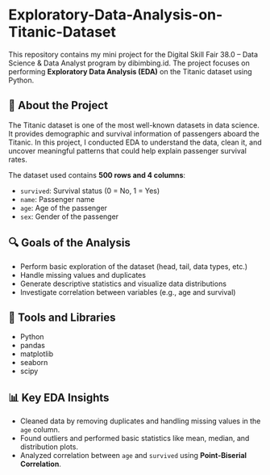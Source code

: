 # Exploratory-Data-Analysis-on-Titanic-Dataset

This repository contains my mini project for the Digital Skill Fair 38.0 – Data Science & Data Analyst program by dibimbing.id. The project focuses on performing **Exploratory Data Analysis (EDA)** on the Titanic dataset using Python.

## 📄 About the Project

The Titanic dataset is one of the most well-known datasets in data science. It provides demographic and survival information of passengers aboard the Titanic. In this project, I conducted EDA to understand the data, clean it, and uncover meaningful patterns that could help explain passenger survival rates.

The dataset used contains **500 rows and 4 columns**:
- `survived`: Survival status (0 = No, 1 = Yes)
- `name`: Passenger name
- `age`: Age of the passenger
- `sex`: Gender of the passenger

## 🔍 Goals of the Analysis

- Perform basic exploration of the dataset (head, tail, data types, etc.)
- Handle missing values and duplicates
- Generate descriptive statistics and visualize data distributions
- Investigate correlation between variables (e.g., age and survival)

## 🧪 Tools and Libraries

- Python
- pandas
- matplotlib
- seaborn
- scipy

## 📊 Key EDA Insights

- Cleaned data by removing duplicates and handling missing values in the `age` column.
- Found outliers and performed basic statistics like mean, median, and distribution plots.
- Analyzed correlation between `age` and `survived` using **Point-Biserial Correlation**.


